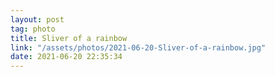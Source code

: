 ```yaml
---
layout: post
tag: photo
title: Sliver of a rainbow
link: "/assets/photos/2021-06-20-Sliver-of-a-rainbow.jpg"
date: 2021-06-20 22:35:34
---
```

